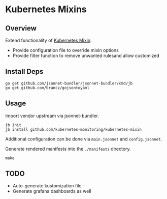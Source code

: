 # Kubernetes Mixins 

## Overview

Extend functionality of [Kubernetes Mixin](https://github.com/kubernetes-monitoring/kubernetes-mixin).

- Provide configuration file to override mixin options
- Provide filter function to remove unwanted rulesand allow customized

## Install Deps

```
go get github.com/jsonnet-bundler/jsonnet-bundler/cmd/jb
go get github.com/brancz/gojsontoyaml  
```

## Usage

Import vendor upstream via jsonnet-bundler.
```
jb init
jb install github.com/kubernetes-monitoring/kubernetes-mixin
```
Additional configuration can be done via `main.jsonnet` and `config.jsonnet`.


Generate rendered manifests into the `./manifests` directory.

```
make
```

## TODO
- Auto-generate kustomization file
- Generate grafana dashboards as well

